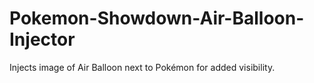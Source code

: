 # Pokemon-Showdown-Air-Balloon-Injector
Injects image of Air Balloon next to Pokémon for added visibility.
